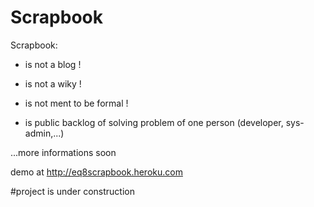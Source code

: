 Scrapbook
=========

Scrapbook:

* is not a blog ! 
* is not a wiky ! 
* is not ment to be formal !

* is public backlog of solving problem of one person (developer,
  sys-admin,...)


...more informations soon 

demo at http://eq8scrapbook.heroku.com



#project is under construction

